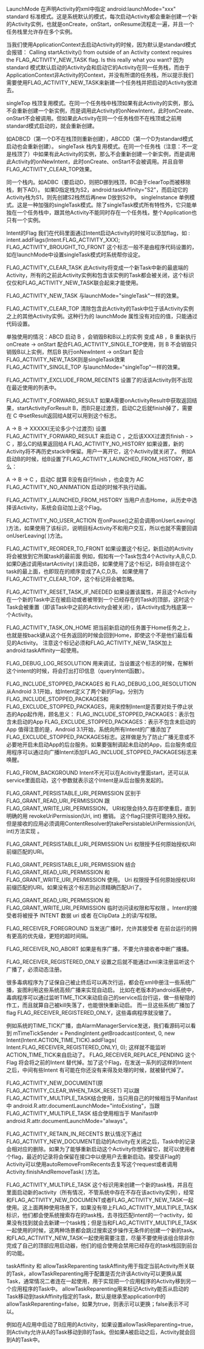 
LaunchMode
在声明Activity的xml中指定 android:launchMode="xxx"
standard
标准模式。这是系统默认的模式，每次启动Activity都会重新创建一个新的Activity实例，也就是onCreate，onStart，onResume流程走一遍，并且一个任务栈里允许存在多个实例。

当我们使用ApplicationContext去启动Activity的时候，因为默认是standard模式会报错：
Calling startActivity() from outside of an Activity context requires the FLAG_ACTIVITY_NEW_TASK flag. Is this really what you want?
因为standard 模式默认启动的Activity会和启动它的Activity在同一任务栈，而由于ApplicationContext非Activity的Context，并没有所谓的任务栈，所以提示我们需要使用FLAG_ACTIVITY_NEW_TASK来新建一个任务栈并把启动的Activity放进去。

singleTop
栈顶复用模式。在同一个任务栈中栈顶如果有此Activity的实例，那么不会重新创建一个新实例，而是调用此Activity的onNewIntent，此时onCreate、onStart不会被调用。但如果此Activity在同一个任务栈但不在栈顶或之前用standard模式启动的，就会重新创建。

如ADBCD（第一个D不在栈顶则重新创建），ABCDD（第一个D为standard模式启动也会重新创建）。
singleTask
栈内复用模式。在同一个任务栈（注意：不一定是栈顶了）中如果有此Activity的实例，那么不会重新创建一个新实例，而是调用此Activity的onNewIntent，此时onCreate、onStart不会被调用。并且自带FLAG_ACTIVITY_CLEAR_TOP效果。

同一个栈内。如ADBC（要启动D，则把D挪到栈顶，BC由于clearTop而被移除栈，剩下AD）。
如果D指定栈为S2，android:taskAffinity="S2"，而启动它的Activity栈为S1，则先创建S2栈然后再new D放到S2中。
singleInstance
单例模式。这是一种加强的singleTask模式。除了singleTask模式所有特性外，它只能单独在一个任务栈中，跟其他Activity不能同时存在一个任务栈，整个Application也只有一个实例。

Intent的Flag
我们在代码里面通过Intent启动Activity的时候可以添加flag，如 :
intent.addFlags(Intent.FLAG_ACTIVITY_XXX);
FLAG_ACTIVITY_BROUGHT_TO_FRONT
这个标志一般不是由程序代码设置的，如在launchMode中设置singleTask模式时系统帮你设定。

FLAG_ACTIVITY_CLEAR_TASK
此Activity将变成一个新Task中新的最底端的Activity，所有的之前此Activity实例和包含该实例的Task都会被关闭，这个标识仅仅和FLAG_ACTIVITY_NEW_TASK联合起来才能使用。

FLAG_ACTIVITY_NEW_TASK
与launchMode="singleTask"一样的效果。

FLAG_ACTIVITY_CLEAR_TOP
清除包含此Activity的Task中位于该Activity实例之上的其他Activity实例。这种行为的 launchMode 属性没有对应的值，只能通过代码设置。

单独使用的情况：ABCD 启动 B ，会销毁B和B以上的实例 变成 AB ，B 重新执行onCreate -> onStart
配合FLAG_ACTIVITY_SINGLE_TOP使用，则 B 不会销毁只销毁B以上实例，然后B 执行onNewIntent -> onStart
配合FLAG_ACTIVITY_NEW_TASK则是singleTask效果
FLAG_ACTIVITY_SINGLE_TOP
与launchMode="singleTop"一样的效果。

FLAG_ACTIVITY_EXCLUDE_FROM_RECENTS
设置了的话该Activity则不出现在最近使用的列表中。

FLAG_ACTIVITY_FORWARD_RESULT
如果A需要onActivityResult中获取返回结果，startActivityForResult B，而B只是过渡页，启动C之后就finish掉了，需要在 C 中setResult返回给A就可以用到这个标志。

A -> B -> XXXXX(无论多少个过渡页) 设置 FLAG_ACTIVITY_FORWARD_RESULT 来启动 C ，之后该XXX过渡页finish - > C ，那么C的结果返回给A
FLAG_ACTIVITY_NO_HISTORY
如果设置，新的Activity将不再历史stack中保留。用户一离开它，这个Activity就关闭了。
例如A启动B的时候，给B设置了FLAG_ACTIVITY_LAUNCHED_FROM_HISTORY，那么：

A -> B -> C ，启动C 就算 B没有自行finish ，也会变为 AC
FLAG_ACTIVITY_NO_ANIMATION
启动的时候不执行动画。

FLAG_ACTIVITY_LAUNCHED_FROM_HISTORY
当用户点击Home，从历史中选择该Activity，系统会自动加上这个Flag。

FLAG_ACTIVITY_NO_USER_ACTION
在onPause()之前会调用onUserLeaving( )方法，如果使用了该标识，说明目标Activity不和用户交互，所以也就不需要回调onUserLeaving( )方法。

FLAG_ACTIVITY_REORDER_TO_FRONT
如果设置这个标记，新启动的Activity将会被放到它所属task的最前面
例如，假如有一个Task包含4个Activity:A,B,C,D.如果D通过调用startActivity( )来启动B，如果使用了这个标记，B将会排在这个task的最上面，也即现在的顺序变成了A,C,D,B。
如果使用了FLAG_ACTIVITY_CLEAR_TOP，这个标记将会被忽略。

FLAG_ACTIVITY_RESET_TASK_IF_NEEDED
如果设置该属性，并且这个Activity在一个新的Task中正在被启动或者被带到一个已经存在的Task的顶部，这时这个Task会被重置（即该Task中之前的Activity会被关闭），该Activity成为栈底第一个Activity。

FLAG_ACTIVITY_TASK_ON_HOME
把当前新启动的任务置于Home任务之上，也就是按back键从这个任务返回的时候会回到Home，即使这个不是他们最后看见的Activity。
注意这个标记必须和FLAG_ACTIVITY_NEW_TASK加上android:taskAffinity一起使用。

FLAG_DEBUG_LOG_RESOLUTION
用来调试，当设置这个标志的时候，在解析这个intent的时候，将会打出打印信息（queryIntent函数）。

FLAG_INCLUDE_STOPPED_PACKAGES 和 FLAG_DEBUG_LOG_RESOLUTION
从Android 3.1开始，给Intent定义了两个新的Flag，分别为FLAG_INCLUDE_STOPPED_PACKAGES和FLAG_EXCLUDE_STOPPED_PACKAGES，用来控制Intent是否要对处于停止状态的App起作用，顾名思义：
FLAG_INCLUDE_STOPPED_PACKAGES：表示包含未启动的App
FLAG_EXCLUDE_STOPPED_PACKAGES：表示不包含未启动的App
值得注意的是，Android 3.1开始，系统向所有Intent的广播添加了FLAG_EXCLUDE_STOPPED_PACKAGES标志。这样做是为了防止广播无意或不必要地开启未启动App的后台服务。如果要强制调起未启动的App，后台服务或应用程序可以通过向广播Intent添加FLAG_INCLUDE_STOPPED_PACKAGES标志来唤醒。

FLAG_FROM_BACKGROUND
Intent不光可以在Acitivity里面start，还可以从service里面启动，这个参数就表示这个Intent是从后台服务发起的。

FLAG_GRANT_PERSISTABLE_URI_PERMISSION
区别于 FLAG_GRANT_READ_URI_PERMISSION 跟 FLAG_GRANT_WRITE_URI_PERMISSION， URI权限会持久存在即使重启，直到明确的用 revokeUriPermission(Uri, int) 撤销。 这个flag只提供可能持久授权。但是接收的应用必须调用ContentResolver的takePersistableUriPermission(Uri, int)方法实现 。

FLAG_GRANT_PERSISTABLE_URI_PERMISSION
Uri 权限授予任何原始授权URI前缀匹配的URI。

FLAG_GRANT_PERSISTABLE_URI_PERMISSION
结合FLAG_GRANT_READ_URI_PERMISSION 和 FLAG_GRANT_WRITE_URI_PERMISSION 使用。
Uri 权限授予任何原始授权URI前缀匹配的URI。如果没有这个标志则必须精确匹配Uri了。

FLAG_GRANT_READ_URI_PERMISSION 和 FLAG_GRANT_WRITE_URI_PERMISSION
临时访问读权限和写权限 。Intent的接受者将被授予 INTENT 数据 uri 或者 在ClipData 上的读/写权限。

FLAG_RECEIVER_FOREGROUND
当发送广播时，允许其接受者 在前台运行的拥有更高的优先级，更短的超时间隔。

FLAG_RECEIVER_NO_ABORT
如果是有序广播，不要允许接收者中断广播播。

FLAG_RECEIVER_REGISTERED_ONLY
设置之后就不能通过xml来注册监听这个广播了，必须动态注册。

很多毒病程序为了证保自己被止终后可以再次行运，都会在xml中册注一些系统广播，妄图利用这些系统高频广播来实现自动启。
比如在老版本的android系统中，毒病程序可以通过监听TIME_TICK来动启自己的service后台行运，做一些秘隐的作工，而且就算自己被kill失落了，也能很快重新动启。
而一旦这些系统广播加了flag FLAG_RECEIVER_REGISTERED_ONLY，这些毒病程序就没辙了。

例如系统的TIME_TICK广播，由AlarmManagerService发送，我们看源码可以看到
mTimeTickSender = PendingIntent.getBroadcast(context, 0,
new Intent(Intent.ACTION_TIME_TICK).addFlags(
Intent.FLAG_RECEIVER_REGISTERED_ONLY), 0);
这样就不能监听ACTION_TIME_TICK来自启动了。
FLAG_RECEIVER_REPLACE_PENDING
这个Flag 将会将之前的Intent 替代掉。加了这个Flag，在发送一系列的这样的Intent 之后，中间有些Intent 有可能在你还没有来得及处理的时候，就被替代掉了。

FLAG_ACTIVITY_NEW_DOCUMENT(原FLAG_ACTIVITY_CLEAR_WHEN_TASK_RESET)
可以跟FLAG_ACTIVITY_MULTIPLE_TASK结合使用，当只用自己的时候相当于Manifast中 android.R.attr.documentLaunchMode="intoExisting"，当跟FLAG_ACTIVITY_MULTIPLE_TASK 结合使用相当于 Manifast中android.R.attr.documentLaunchMode="always"。

FLAG_ACTIVITY_RETAIN_IN_RECENTS
默认情况下通过FLAG_ACTIVITY_NEW_DOCUMENT启动的Activity在关闭之后，Task中的记录会相对应的删除。如果为了能够重新启动这个Activity你想保留它，就可以使用者个flag，最近的记录将会保留在接口中以便用户去重新启动。接受该Flag的Activity可以使用autoRemoveFromRecents去复写这个request或者调用Activity.finishAndRemoveTask( )方法。

FLAG_ACTIVITY_MULTIPLE_TASK
这个标识用来创建一个新的task栈，并且在里面启动新的activity（所有情况，不管系统中存在不存在该activity实例），经常和FLAG_ACTIVITY_NEW_DOCUMENT或者FLAG_ACTIVITY_NEW_TASK一起使用。这上面两种使用场景下，如果没有带上FLAG_ACTIVITY_MULTIPLE_TASK标识，他们都会使系统搜索存在的task栈，去寻找匹配intent的一个activity，如果没有找到就会去新建一个task栈；但是当和FLAG_ACTIVITY_MULTIPLE_TASK一起使用的时候，这两种场景都会跳过搜索这步操作无条件的创建一个新的task。和FLAG_ACTIVITY_NEW_TASK一起使用需要注意，尽量不要使用该组合除非你完成了自己的顶部应用启动器，他们的组合使用会禁用已经存在的task栈回到前台的功能。

taskAffinity 和 allowTaskReparenting
taskAffinity用于指定当前Activity所关联的Task，allowTaskReparenting用于配置是否允许该Activity可以更换从属Task，通常情况二者连在一起使用，用于实现把一个应用程序的Activity移到另一个应用程序的Task中。
allowTaskReparenting用来标记Activity能否从启动的Task移动到taskAffinity指定的Task，默认是继承至application中的allowTaskReparenting=false，如果为true，则表示可以更换；false表示不可以。

例如在A应用中启动了B应用的Activity，如果设置allowTaskReparenting=true，则Activity允许从A的Task移动到B的Task。但如果A被启动之后，Activity就会回到A的Task中。